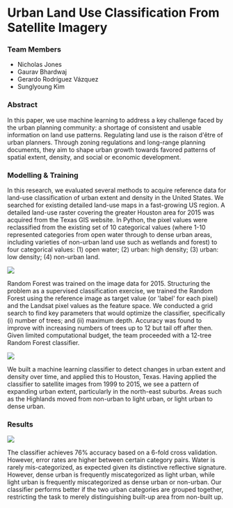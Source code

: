 # Urban Land Use Classification From Satellite Imagery

### Team Members

- Nicholas Jones
- Gaurav Bhardwaj
- Gerardo Rodríguez Vázquez 
- Sunglyoung Kim

### Abstract

In this paper, we use machine learning to address a key challenge faced by the urban planning community: a shortage of consistent and usable information on land use patterns. Regulating land use is the raison d'être of urban planners. Through zoning regulations and long-range planning documents, they aim to shape urban growth towards favored patterns of spatial extent, density, and social or economic development.

### Modelling & Training

In this research, we evaluated several methods to acquire reference data for land-use classification of urban extent and density in the United States. We searched for existing detailed land-use maps in a fast-growing US region. A detailed land-use raster covering the greater Houston area for 2015 was acquired from the Texas GIS website. In Python, the pixel values were reclassified from the existing set of 10 categorical values (where 1-10 represented categories from open water through to dense urban areas, including varieties of non-urban land use such as wetlands and forest) to four categorical values: (1) open water; (2) urban: high density; (3) urban: low density; (4) non-urban land.

![](https://github.com/nj935/ML_proj/blob/master/images/1999_landcover.png)

Random Forest was trained on the image data for 2015. Structuring the problem as a supervised classification exercise, we trained the Random Forest using the reference image as target value (or 'label' for each pixel) and the Landsat pixel values as the feature space. We conducted a grid search to find key parameters that would optimize the classifier, specifically (i) number of trees; and (ii) maximum depth. Accuracy was found to improve with increasing numbers of trees up to 12 but tail off after then. Given limited computational budget, the team proceeded with a 12-tree Random Forest classifier.

![](https://github.com/nj935/ML_proj/blob/master/images/truth_blues.png)

We built a machine learning classifier to detect changes in urban extent and density over time, and applied this to Houston, Texas. Having applied the classifier to satellite images from 1999 to 2015, we see a pattern of expanding urban extent, particularly in the north-east suburbs. Areas such as the Highlands moved from non-urban to light urban, or light urban to dense urban.

### Results

![](https://github.com/nj935/ML_proj/blob/master/images/results.png)

The classifier achieves 76% accuracy based on a 6-fold cross validation. However, error rates are higher between certain category pairs. Water is rarely mis-categorized, as expected given its distinctive reflective signature. However, dense urban is frequently miscategorized as light urban, while light urban is frequently miscategorized as dense urban or non-urban. Our classifier performs better if the two urban categories are grouped together, restricting the task to merely distinguishing built-up area from non-built up. 